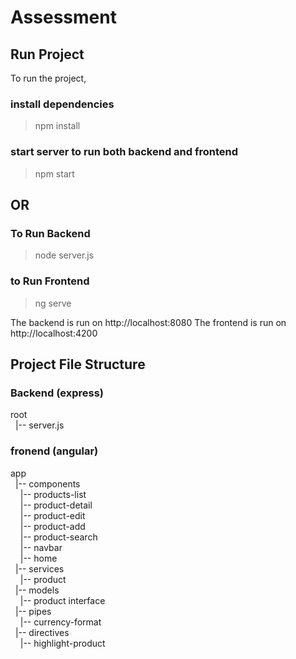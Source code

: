 # Assessment

## Run Project
To run the project, 
### install dependencies
> npm install
### start server to run both backend and frontend
> npm start

## OR
### To Run Backend
> node server.js
### to Run Frontend
> ng serve

The backend is run on http://localhost:8080
The frontend is run on http://localhost:4200

## Project File Structure

### Backend (express)
root  
&nbsp;&nbsp;|-- server.js  

### fronend (angular)
app  
&nbsp;&nbsp;|-- components  
&nbsp;&nbsp;&nbsp;&nbsp;|-- products-list  
&nbsp;&nbsp;&nbsp;&nbsp;|-- product-detail  
&nbsp;&nbsp;&nbsp;&nbsp;|-- product-edit  
&nbsp;&nbsp;&nbsp;&nbsp;|-- product-add  
&nbsp;&nbsp;&nbsp;&nbsp;|-- product-search  
&nbsp;&nbsp;&nbsp;&nbsp;|-- navbar  
&nbsp;&nbsp;&nbsp;&nbsp;|-- home  
&nbsp;&nbsp;|-- services  
&nbsp;&nbsp;&nbsp;&nbsp;|-- product  
&nbsp;&nbsp;|-- models  
&nbsp;&nbsp;&nbsp;&nbsp;|-- product interface  
&nbsp;&nbsp;|-- pipes  
&nbsp;&nbsp;&nbsp;&nbsp;|-- currency-format  
&nbsp;&nbsp;|-- directives  
&nbsp;&nbsp;&nbsp;&nbsp;|-- highlight-product  

